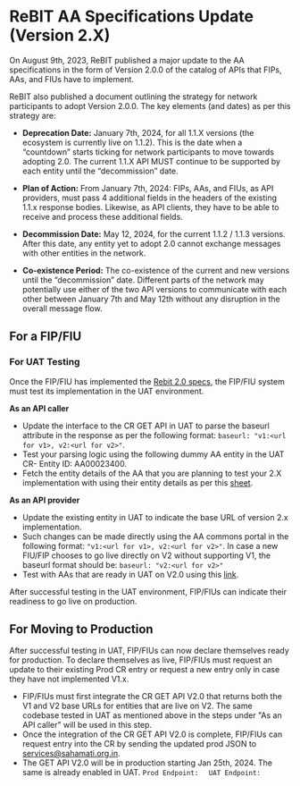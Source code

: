 # ReBIT AA Specifications Update (Version 2.X)

On August 9th, 2023, ReBIT published a major update to the AA specifications in the form of Version 2.0.0 of the catalog of APIs that FIPs, AAs, and FIUs have to implement.

ReBIT also published a document outlining the strategy for network participants to adopt Version 2.0.0. The key elements (and dates) as per this strategy are:

- **Deprecation Date:** January 7th, 2024, for all 1.1.X versions (the ecosystem is currently live on 1.1.2). This is the date when a “countdown” starts ticking for network participants to move towards adopting 2.0. The current 1.1.X API MUST continue to be supported by each entity until the “decommission” date.

- **Plan of Action:** From January 7th, 2024: FIPs, AAs, and FIUs, as API providers, must pass 4 additional fields in the headers of the existing 1.1.x response bodies. Likewise, as API clients, they have to be able to receive and process these additional fields.

- **Decommission Date:** May 12, 2024, for the current 1.1.2 / 1.1.3 versions. After this date, any entity yet to adopt 2.0 cannot exchange messages with other entities in the network.

- **Co-existence Period:** The co-existence of the current and new versions until the “decommission” date. Different parts of the network may potentially use either of the two API versions to communicate with each other between January 7th and May 12th without any disruption in the overall message flow.

## For a FIP/FIU

### For UAT Testing
Once the FIP/FIU has implemented the [Rebit 2.0 specs](https://api.rebit.org.in/), the FIP/FIU system must test its implementation in the UAT environment.

**As an API caller**
- Update the interface to the CR GET API in UAT to parse the baseurl attribute in the response as per the following format: `baseurl: "v1:<url for v1>, v2:<url for v2>"`. 
- Test your parsing logic using the following dummy AA entity in the UAT CR- Entity ID: AA00023400. 
- Fetch the entity details of the AA that you are planning to test your 2.X implementation with using their entity details as per this [sheet](https://github.com/Sahamati/Ecosystem-Readiness-for-ReBIT-2.x-specs-/blob/main/Readiness_of_AAs.md).

**As an API provider**
- Update the existing entity in UAT to indicate the base URL of version 2.x implementation.
- Such changes can be made directly using the AA commons portal in the following format: `"v1:<url for v1>, v2:<url for v2>"`. In case a new FIU/FIP chooses to go live directly on V2 without supporting V1, the baseurl format should be: `baseurl: "v2:<url for v2>"` 
- Test with AAs that are ready in UAT on V2.0 using this [link](https://github.com/Sahamati/Ecosystem-Readiness-for-ReBIT-2.x-specs-/blob/main/Readiness_of_AAs.md).

After successful testing in the UAT environment, FIP/FIUs can indicate their readiness to go live on production.

## For Moving to Production
After successful testing in UAT, FIP/FIUs can now declare themselves ready for production. To declare themselves as live, FIP/FIUs must request an update to their existing Prod CR entry or request a new entry only in case they have not implemented V1.x.

- FIP/FIUs must first integrate the CR GET API V2.0 that returns both the V1 and V2 base URLs for entities that are live on V2. The same codebase tested in UAT as mentioned above in the steps under "As an API caller" will be used in this step. 
- Once the integration of the CR GET API V2.0 is complete, FIP/FIUs can request entry into the CR by sending the updated prod JSON to [services@sahamati.org.in](mailto:services@sahamati.org.in).
- The GET API V2.0 will be in production starting Jan 25th, 2024. The same is already enabled in UAT.
  `Prod Endpoint:  `
  `UAT Endpoint:`
